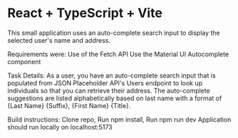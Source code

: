 # React + TypeScript + Vite

This small application uses an auto-complete search input to display the selected user's name and address.

Requirements were: Use of the Fetch API Use the Material UI Autocomplete component

Task Details: As a user, you have an auto-complete search input that is populated from JSON Placeholder API's Users endpoint to look up individuals so that you can retrieve their address. The auto-complete suggestions are listed alphabetically based on last name with a format of {Last Name} {Suffix}, {First Name} {Title}.

Build instructions: Clone repo, Run npm install, Run npm run dev
Application should run locally on localhost:5173
